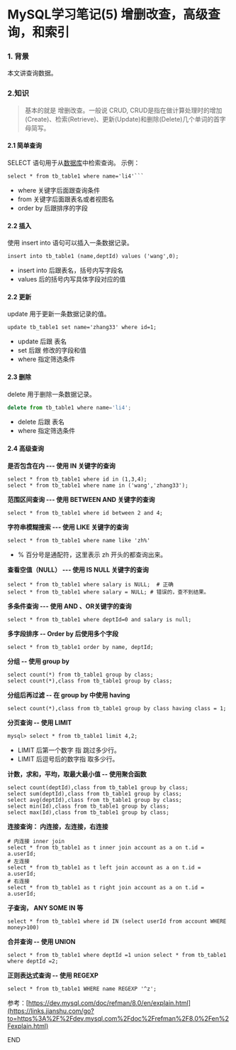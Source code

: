 # MySQL学习笔记(5) 增删改查，高级查询，和索引

### 1. 背景

本文讲查询数据。

### 2.知识

>  基本的就是 增删改查。一般说 CRUD, CRUD是指在做计算处理时的增加(Create)、检索(Retrieve)、更新(Update)和删除(Delete)几个单词的首字母简写。 

#### 2.1 简单查询

SELECT 语句用于从[数据库](https://cloud.tencent.com/solution/database?from=10680)中检索查询。 示例：

```mysql
select * from tb_table1 where name='li4'```
```

- where 关键字后面跟查询条件
- from 关键字后面跟表名或者视图名
- order by 后跟排序的字段

#### 2.2 插入

使用 insert into 语句可以插入一条数据记录。

```mysql
insert into tb_table1 (name,deptId) values ('wang',0);
```

- insert into 后跟表名，括号内写字段名
- values 后的括号内写具体字段对应的值

#### 2.2 更新

update 用于更新一条数据记录的值。

```mysql
update tb_table1 set name='zhang33' where id=1;
```

- update 后跟 表名
- set 后跟 修改的字段和值
- where 指定筛选条件

#### 2.3 删除

delete  用于删除一条数据记录。

```javascript
delete from tb_table1 where name='li4';
```

- delete 后跟 表名
- where 指定筛选条件

#### 2.4 高级查询

**是否包含在内 --- 使用 IN 关键字的查询**

```mysql
select * from tb_table1 where id in (1,3,4);
select * from tb_table1 where name in ('wang','zhang33');
```

**范围区间查询 --- 使用 BETWEEN AND 关键字的查询**

```mysql
select * from tb_table1 where id between 2 and 4;
```

**字符串模糊搜索 --- 使用  LIKE 关键字的查询**

```mysql
select * from tb_table1 where name like 'zh%'
```

- % 百分号是通配符，这里表示 zh 开头的都查询出来。

**查看空值（NULL） --- 使用  IS NULL 关键字的查询**

```mysql
select * from tb_table1 where salary is NULL;  # 正确
select * from tb_table1 where salary = NULL; # 错误的，查不到结果。
```

**多条件查询 --- 使用 AND 、OR关键字的查询**

```mysql
select * from tb_table1 where deptId=0 and salary is null;
```

**多字段排序 --  Order by 后使用多个字段**

```mysql
select * from tb_table1 order by name, deptId;
```

**分组 -- 使用 group by**

```mysql
select count(*) from tb_table1 group by class;
select count(*),class from tb_table1 group by class;
```

**分组后再过滤 -- 在 group by 中使用 having**

```mysql
select count(*),class from tb_table1 group by class having class = 1;
```

**分页查询 -- 使用 LIMIT**

```mysql
mysql> select * from tb_table1 limit 4,2;
```

- LIMIT 后第一个数字 指 跳过多少行。
- LIMIT 后逗号后的数字指 取多少行。

**计数，求和，平均，取最大最小值 -- 使用聚合函数**

```mysql
select count(deptId),class from tb_table1 group by class;
select sum(deptId),class from tb_table1 group by class;
select avg(deptId),class from tb_table1 group by class;
select min(Id),class from tb_table1 group by class;
select max(Id),class from tb_table1 group by class;
```

**连接查询： 内连接，左连接，右连接**

```mysql
# 内连接 inner join  
select * from tb_table1 as t inner join account as a on t.id = a.userId;
# 左连接
select * from tb_table1 as t left join account as a on t.id = a.userId;
# 右连接
select * from tb_table1 as t right join account as a on t.id = a.userId;
```

**子查询， ANY SOME IN 等**

```mysql
select * from tb_table1 where id IN (select userId from account WHERE money>100)
```

**合并查询 -- 使用 UNION**

```mysql
select * from tb_table1 where deptId =1 union select * from tb_table1 where deptId =2;
```

**正则表达式查询 -- 使用 REGEXP**

```mysql
select * from tb_table1 WHERE name REGEXP '^z';
```

参考：[https://dev.mysql.com/doc/refman/8.0/en/explain.html](https://links.jianshu.com/go?to=https%3A%2F%2Fdev.mysql.com%2Fdoc%2Frefman%2F8.0%2Fen%2Fexplain.html)

END

